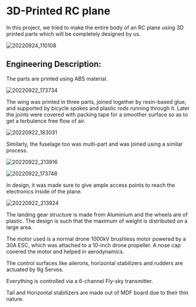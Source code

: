 # 3D-Printed RC plane

In this project, we tried to make the entire body of an RC plane using 3D printed parts which will be completely designed by us.

![20220924_110108](https://github.com/ChiragKotian/RC_3D-Printed_plane/assets/117931123/10a6495a-b6eb-42ae-a5a8-564cef310ef8)


## Engineering Description:

The parts are printed using ABS material.


![20220922_173734](https://github.com/ChiragKotian/RC_3D-Printed_plane/assets/117931123/b00bc07f-74bc-42d5-956b-1e4ec291d193)

The wing was printed in three parts, joined together by resin-based glue, and supported by bicycle spokes and plastic rods running through it. Later the joints were covered with packing tape for a smoother surface so as to get a terbulence free flow of air.

![20220922_183031](https://github.com/ChiragKotian/RC_3D-Printed_plane/assets/117931123/eaf3f64b-a452-4784-b0d9-f0d6e54f52a6)


Similarly, the fuselage too was multi-part and was joined using a similar process.


![20220922_213916](https://github.com/ChiragKotian/RC_3D-Printed_plane/assets/117931123/e158cdc8-8f14-49af-a87a-9abb0c942aa5)



![20220922_173748](https://github.com/ChiragKotian/RC_3D-Printed_plane/assets/117931123/6579088d-6ecc-4704-993e-5f8dbc35be94)

In design, it was made sure to give ample access points to reach the electronics inside of the plane.

![20220922_213924](https://github.com/ChiragKotian/RC_3D-Printed_plane/assets/117931123/189eb7b1-fc07-47d4-b11f-b54c467219da)




The landing gear structure is made from Aluminium and the wheels are of plastic. The design is such that the maximum of weight is distributed on a large area.

The motor used is a normal drone 1000kV brushless motor powered by a 30A ESC, which was attached to a 10-inch drone propeller. A nose cap covered the motor and helped in aerodynamics.


The control surfaces like ailerons, horizontal stabilizers and rudders are actuated by 9g Servos.

Everything is controlled via a 6-channel Fly-sky transmitter.

Tail and Horizontal stabilizers are made out of MDF board due to their thin nature.


